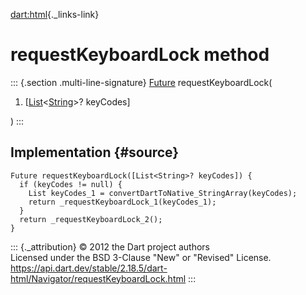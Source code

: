 [dart:html](../../dart-html/dart-html-library){._links-link}

requestKeyboardLock method
==========================

::: {.section .multi-line-signature}
[Future](../../dart-async/future-class) requestKeyboardLock(

1.  \[[List](../../dart-core/list-class)\<[String](../../dart-core/string-class)\>?
    keyCodes\]

)
:::

Implementation {#source}
--------------

``` {.language-dart data-language="dart"}
Future requestKeyboardLock([List<String>? keyCodes]) {
  if (keyCodes != null) {
    List keyCodes_1 = convertDartToNative_StringArray(keyCodes);
    return _requestKeyboardLock_1(keyCodes_1);
  }
  return _requestKeyboardLock_2();
}
```

::: {._attribution}
© 2012 the Dart project authors\
Licensed under the BSD 3-Clause \"New\" or \"Revised\" License.\
<https://api.dart.dev/stable/2.18.5/dart-html/Navigator/requestKeyboardLock.html>
:::
